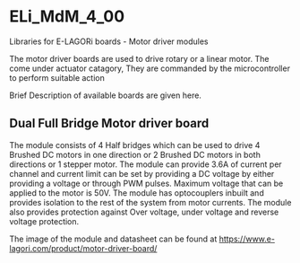 # ELi_MdM_4_00
Libraries for E-LAGORi boards - Motor driver modules

The motor driver boards are used to drive rotary or a linear motor. The come under actuator catagory, They are commanded by the microcontroller to perform suitable action

Brief Description of available boards are given here.

Dual Full Bridge Motor driver board
--------------------------------------------------------------------------------------------------------------------------------------------------------------------
The module consists of 4 Half bridges which can be used to drive 4 Brushed DC motors in one direction or 2 Brushed DC motors in both directions or 1 stepper motor. The module can provide 3.6A of current per channel and current limit can be set by providing a DC voltage by either providing a voltage or through PWM pulses. Maximum voltage that can be applied to the motor is 50V. The module has optocouplers inbuilt and provides isolation to the rest of the system from motor currents. The module also provides protection against Over voltage, under voltage and reverse voltage protection.

The image of the module and datasheet can be found at https://www.e-lagori.com/product/motor-driver-board/
